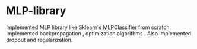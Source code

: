 # MLP-library
Implemented MLP library like Sklearn's MLPClassifier from scratch. Implemented backpropagation , optimization algorithms . Also implemented dropout and regularization.

